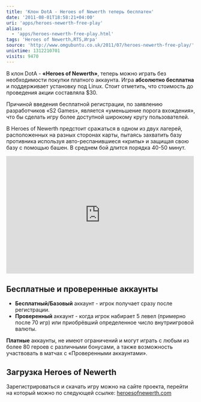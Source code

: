 ```yaml
---
title: 'Клон DotA - Heroes of Newerth теперь бесплатен'
date: '2011-08-01T18:58:21+04:00'
uri: 'apps/heroes-newerth-free-play'
alias: 
  - 'apps/heroes-newerth-free-play.html'
tags: 'Heroes of Newerth,RTS,Игра'
source: 'http://www.omgubuntu.co.uk/2011/07/heroes-newerth-free-play/'
unixtime: 1312210701
visits: 9470
---
```

В клон DotA - **«Heroes of Newerth»**, теперь можно играть без необходимости покупки платного аккаунта. Игра **абсолютно бесплатна** и поддерживает установку под Linux. Стоит отметить, что стоимость до проведения акции составляла $30.

Причиной введения бесплатной регистрации, по заявлению разработчиков «S2 Games», является «уменьшение порога вхождения», что бы сделать игру более доступной широкому кругу пользователей.

В Heroes of Newerth предстоит сражаться в одном из двух лагерей, расположенных на разных сторонах карты, пытаясь захватить базу противника используя авто-респанившиеся «крипы» и защищая свою базу с помощью башен. В среднем бой длится порядка 40-50 минут.

<iframe width="500" height="314" src="http://www.youtube.com/embed/Yet9DZ5SZ0g" frameborder="0" allowfullscreen=""></iframe>

## Бесплатные и проверенные аккаунты

*   **Бесплатный/Базовый** аккаунт - игрок получает сразу после регистрации.
*   **Проверенный** аккаунт - когда игрок набирает 5 левел (примерно после 70 игр) или приобрёвший определенное число внутриигровой валюты.

**Платные** аккаунты, не имеют ограничений и могут играть с любым из более 80 героев с различными бонусами, а также возможность участвовать в матчах с «Проверенными аккаунтами».

## Загрузка Heroes of Newerth

Зарегистрироваться и скачать игру можно на сайте проекта, перейти на который можно по следующей ссылке: [heroesofnewerth.com](http://www.heroesofnewerth.com/)
